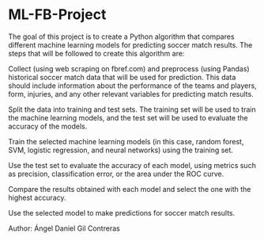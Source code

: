 # ML-FB-Project

The goal of this project is to create a Python algorithm that compares different machine learning models for predicting soccer match results. The steps that will be followed to create this algorithm are:

Collect (using web scraping on fbref.com) and preprocess (using Pandas) historical soccer match data that will be used for prediction. This data should include information about the performance of the teams and players, form, injuries, and any other relevant variables for predicting match results.

Split the data into training and test sets. The training set will be used to train the machine learning models, and the test set will be used to evaluate the accuracy of the models.

Train the selected machine learning models (in this case, random forest, SVM, logistic regression, and neural networks) using the training set.

Use the test set to evaluate the accuracy of each model, using metrics such as precision, classification error, or the area under the ROC curve.

Compare the results obtained with each model and select the one with the highest accuracy.

Use the selected model to make predictions for soccer match results.

Author: Ángel Daniel Gil Contreras





